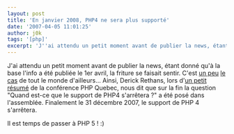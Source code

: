 ```yaml
---
layout: post
title: 'En janvier 2008, PHP4 ne sera plus supporté'
date: '2007-04-05 11:01:25'
author: j0k
tags: '[php]'
excerpt: 'J''ai attendu un petit moment avant de publier la news, étant donné qu''à la base l''info a été publiée le 1er avril, la friture se faisait sentir. C''est [un peu](http://www.prendreuncafe.com/blog/post/2007/04/02/Mettez-vous-a-PHP5-Vite) [le cas](http://moosh.et.son.brol.be/blog/index.php/2007/04/03/478-php-quebec-conference-rip-php-4-derick-rethans) de tout le      ...'
---
```


J'ai attendu un petit moment avant de publier la news, étant donné qu'à la base l'info a été publiée le 1er avril, la friture se faisait sentir. C'est [un peu](http://www.prendreuncafe.com/blog/post/2007/04/02/Mettez-vous-a-PHP5-Vite) [le cas](http://moosh.et.son.brol.be/blog/index.php/2007/04/03/478-php-quebec-conference-rip-php-4-derick-rethans) de tout le monde d'ailleurs...
Ainsi, Derick Rethans, lors d'[un petit résumé](http://derickrethans.nl/php_quebec_conference_rip_php_4.php) de la conférence PHP Quebec, nous dit que sur la fin la question "Quand est-ce que le support de PHP4 s'arrêtera ?" a été posé dans l'assemblée. Finalement le 31 décembre 2007, le support de PHP 4 s'arrêtera.

Il est temps de passer à PHP 5 ! :)
